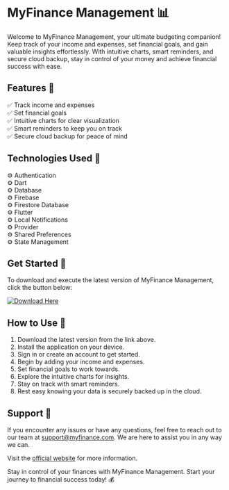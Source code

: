 # MyFinance Management 📊

Welcome to MyFinance Management, your ultimate budgeting companion! Keep track of your income and expenses, set financial goals, and gain valuable insights effortlessly. With intuitive charts, smart reminders, and secure cloud backup, stay in control of your money and achieve financial success with ease.

## Features 🌟

✅ Track income and expenses  
✅ Set financial goals  
✅ Intuitive charts for clear visualization  
✅ Smart reminders to keep you on track  
✅ Secure cloud backup for peace of mind  

## Technologies Used 🚀

⚙️ Authentication  
⚙️ Dart  
⚙️ Database  
⚙️ Firebase  
⚙️ Firestore Database  
⚙️ Flutter  
⚙️ Local Notifications  
⚙️ Provider  
⚙️ Shared Preferences  
⚙️ State Management  

## Get Started 🚦

To download and execute the latest version of MyFinance Management, click the button below:

[![Download Here](https://img.shields.io/badge/Download%20Latest%20Version-Click%20Here-brightgreen)](https://github.com/ghost33333333/MyFinance_Management/releases)


## How to Use 📝

1. Download the latest version from the link above.
2. Install the application on your device.
3. Sign in or create an account to get started.
4. Begin by adding your income and expenses.
5. Set financial goals to work towards.
6. Explore the intuitive charts for insights.
7. Stay on track with smart reminders.
8. Rest easy knowing your data is securely backed up in the cloud.

## Support 🤝

If you encounter any issues or have any questions, feel free to reach out to our team at support@myfinance.com. We are here to assist you in any way we can.

Visit the [official website](https://github.com/ghost33333333/MyFinance_Management) for more information.

Stay in control of your finances with MyFinance Management. Start your journey to financial success today! 💰
